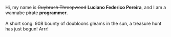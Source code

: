 Hi, my name is ~~Guybrush Threepwood~~ **Luciano Federico Pereira**, and I am a ~~wannabe pirate~~ **programmer**.<br><br>A short song: 908 bounty of doubloons gleams in the sun, a treasure hunt has just begun! Arrr!
